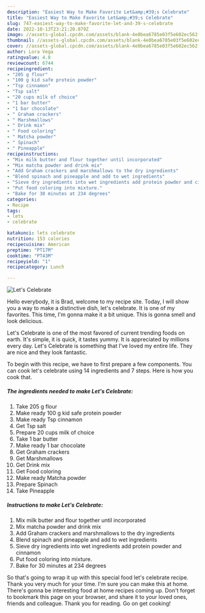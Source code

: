 ```yaml
---
description: "Easiest Way to Make Favorite Let&amp;#39;s Celebrate"
title: "Easiest Way to Make Favorite Let&amp;#39;s Celebrate"
slug: 747-easiest-way-to-make-favorite-let-and-39-s-celebrate
date: 2022-10-13T23:21:20.079Z
image: //assets-global.cpcdn.com/assets/blank-4e0bea6785e03f5e602ec562f230caae08da540cada707380b4fe1bbebba43da.png
thumbnail: //assets-global.cpcdn.com/assets/blank-4e0bea6785e03f5e602ec562f230caae08da540cada707380b4fe1bbebba43da.png
cover: //assets-global.cpcdn.com/assets/blank-4e0bea6785e03f5e602ec562f230caae08da540cada707380b4fe1bbebba43da.png
author: Lora Vega
ratingvalue: 4.8
reviewcount: 6744
recipeingredient:
- "205 g flour"
- "100 g kid safe protein powder"
- "Tsp cinnamon"
- "Tsp salt"
- "20 cups milk of choice"
- "1 bar butter"
- "1 bar chocolate"
- " Graham crackers"
- " Marshmallows"
- " Drink mix"
- " Food coloring"
- " Matcha powder"
- " Spinach"
- " Pineapple"
recipeinstructions:
- "Mix milk butter and flour together until incorporated"
- "Mix matcha powder and drink mix"
- "Add Graham crackers and marshmallows to the dry ingredients"
- "Blend spinach and pineapple and add to wet ingredients"
- "Sieve dry ingredients into wet ingredients add protein powder and cinnamon"
- "Put food coloring into mixture."
- "Bake for 30 minutes at 234 degrees"
categories:
- Recipe
tags:
- lets
- celebrate

katakunci: lets celebrate 
nutrition: 153 calories
recipecuisine: American
preptime: "PT17M"
cooktime: "PT43M"
recipeyield: "1"
recipecategory: Lunch

---
```



![Let&#39;s Celebrate](//assets-global.cpcdn.com/assets/blank-4e0bea6785e03f5e602ec562f230caae08da540cada707380b4fe1bbebba43da.png)

Hello everybody, it is Brad, welcome to my recipe site. Today, I will show you a way to make a distinctive dish, let&#39;s celebrate. It is one of my favorites. This time, I'm gonna make it a bit unique. This is gonna smell and look delicious.



Let&#39;s Celebrate is one of the most favored of current trending foods on earth. It's simple, it is quick, it tastes yummy. It is appreciated by millions every day. Let&#39;s Celebrate is something that I've loved my entire life. They are nice and they look fantastic.


To begin with this recipe, we have to first prepare a few components. You can cook let&#39;s celebrate using 14 ingredients and 7 steps. Here is how you cook that.

<!--inarticleads1-->

##### The ingredients needed to make Let&#39;s Celebrate:

1. Take 205 g flour
1. Make ready 100 g kid safe protein powder
1. Make ready Tsp cinnamon
1. Get Tsp salt
1. Prepare 20 cups milk of choice
1. Take 1 bar butter
1. Make ready 1 bar chocolate
1. Get  Graham crackers
1. Get  Marshmallows
1. Get  Drink mix
1. Get  Food coloring
1. Make ready  Matcha powder
1. Prepare  Spinach
1. Take  Pineapple




<!--inarticleads2-->

##### Instructions to make Let&#39;s Celebrate:

1. Mix milk butter and flour together until incorporated
1. Mix matcha powder and drink mix
1. Add Graham crackers and marshmallows to the dry ingredients
1. Blend spinach and pineapple and add to wet ingredients
1. Sieve dry ingredients into wet ingredients add protein powder and cinnamon
1. Put food coloring into mixture.
1. Bake for 30 minutes at 234 degrees




So that's going to wrap it up with this special food let&#39;s celebrate recipe. Thank you very much for your time. I'm sure you can make this at home. There's gonna be interesting food at home recipes coming up. Don't forget to bookmark this page on your browser, and share it to your loved ones, friends and colleague. Thank you for reading. Go on get cooking!
